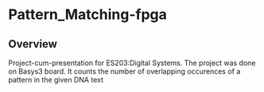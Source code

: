 # Pattern_Matching-fpga
## Overview
Project-cum-presentation for ES203:Digital Systems. The project was done on Basys3 board. It counts the number of overlapping occurences of a pattern in the given DNA text
